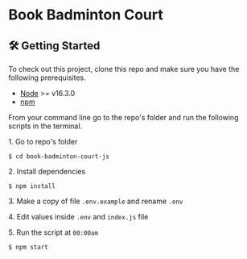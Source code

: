 # Book Badminton Court

## 🛠 Getting Started
To check out this project, clone this repo and make sure you have the following prerequisites.

- [Node](https://nodejs.org/en/download/) >= v16.3.0
- [npm](https://nodejs.org/en/download/package-manager/)

From your command line go to the repo's folder and run the following scripts in the terminal.

1\. Go to repo's folder

```terminal
$ cd book-badminton-court-js
```

2\. Install dependencies

```terminal
$ npm install
```

3\. Make a copy of file `.env.example` and rename `.env`

4\. Edit values inside `.env` and `index.js` file

5\. Run the script at `00:00am`

```terminal
$ npm start
```
